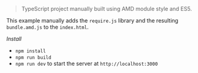> TypeScript project manually built using AMD module style and ES5.

This example manually adds the `require.js` library and the resulting 
`bundle.amd.js` to the `index.html`.

*Install*

* `npm install`
* `npm run build`
* `npm run dev` to start the server at `http://localhost:3000`
